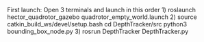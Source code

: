 First launch:
Open 3 terminals and launch in this order
1) 
roslaunch hector_quadrotor_gazebo quadrotor_empty_world.launch 
2) 
source catkin_build_ws/devel/setup.bash
cd DepthTracker/src 
python3 bounding_box_node.py 
3)
rosrun DepthTracker DepthTracker.py
